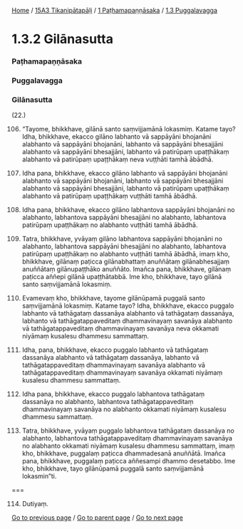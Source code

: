 
[Home](/) / [15A3 Tikanipātapāḷi](/tipitaka/15A3.md) / [1 Paṭhamapaṇṇāsaka](/tipitaka/15A3/1.md) / [1.3 Puggalavagga](/tipitaka/15A3/1/1.3.md)

# 1.3.2 Gilānasutta

### Paṭhamapaṇṇāsaka

### Puggalavagga

### Gilānasutta

(22.)

106. “Tayome, bhikkhave, gilānā santo saṃvijjamānā lokasmiṃ. Katame tayo? Idha, bhikkhave, ekacco gilāno labhanto vā sappāyāni bhojanāni alabhanto vā sappāyāni bhojanāni, labhanto vā sappāyāni bhesajjāni alabhanto vā sappāyāni bhesajjāni, labhanto vā patirūpaṃ upaṭṭhākaṃ alabhanto vā patirūpaṃ upaṭṭhākaṃ neva vuṭṭhāti tamhā ābādhā.

107. Idha pana, bhikkhave, ekacco gilāno labhanto vā sappāyāni bhojanāni alabhanto vā sappāyāni bhojanāni, labhanto vā sappāyāni bhesajjāni alabhanto vā sappāyāni bhesajjāni, labhanto vā patirūpaṃ upaṭṭhākaṃ alabhanto vā patirūpaṃ upaṭṭhākaṃ vuṭṭhāti tamhā ābādhā.

108. Idha pana, bhikkhave, ekacco gilāno labhantova sappāyāni bhojanāni no alabhanto, labhantova sappāyāni bhesajjāni no alabhanto, labhantova patirūpaṃ upaṭṭhākaṃ no alabhanto vuṭṭhāti tamhā ābādhā.

109. Tatra, bhikkhave, yvāyaṃ gilāno labhantova sappāyāni bhojanāni no alabhanto, labhantova sappāyāni bhesajjāni no alabhanto, labhantova patirūpaṃ upaṭṭhākaṃ no alabhanto vuṭṭhāti tamhā ābādhā, imaṃ kho, bhikkhave, gilānaṃ paṭicca gilānabhattaṃ anuññātaṃ gilānabhesajjaṃ anuññātaṃ gilānupaṭṭhāko anuññāto. Imañca pana, bhikkhave, gilānaṃ paṭicca aññepi gilānā upaṭṭhātabbā. Ime kho, bhikkhave, tayo gilānā santo saṃvijjamānā lokasmiṃ.

110. Evamevaṃ kho, bhikkhave, tayome gilānūpamā puggalā santo saṃvijjamānā lokasmiṃ. Katame tayo? Idha, bhikkhave, ekacco puggalo labhanto vā tathāgataṃ dassanāya alabhanto vā tathāgataṃ dassanāya, labhanto vā tathāgatappaveditaṃ dhammavinayaṃ savanāya alabhanto vā tathāgatappaveditaṃ dhammavinayaṃ savanāya neva okkamati niyāmaṃ kusalesu dhammesu sammattaṃ.

111. Idha, pana, bhikkhave, ekacco puggalo labhanto vā tathāgataṃ dassanāya alabhanto vā tathāgataṃ dassanāya, labhanto vā tathāgatappaveditaṃ dhammavinayaṃ savanāya alabhanto vā tathāgatappaveditaṃ dhammavinayaṃ savanāya okkamati niyāmaṃ kusalesu dhammesu sammattaṃ.

112. Idha pana, bhikkhave, ekacco puggalo labhantova tathāgataṃ dassanāya no alabhanto, labhantova tathāgatappaveditaṃ dhammavinayaṃ savanāya no alabhanto okkamati niyāmaṃ kusalesu dhammesu sammattaṃ.

113. Tatra, bhikkhave, yvāyaṃ puggalo labhantova tathāgataṃ dassanāya no alabhanto, labhantova tathāgatappaveditaṃ dhammavinayaṃ savanāya no alabhanto okkamati niyāmaṃ kusalesu dhammesu sammattaṃ, imaṃ kho, bhikkhave, puggalaṃ paṭicca dhammadesanā anuññātā. Imañca pana, bhikkhave, puggalaṃ paṭicca aññesampi dhammo desetabbo. Ime kho, bhikkhave, tayo gilānūpamā puggalā santo saṃvijjamānā lokasmin”ti.

===

114. Dutiyaṃ.



[Go to previous page](/tipitaka/15A3/1/1.3/1.3.1.md) / [Go to parent page](/tipitaka/15A3/1/1.3.md) / [Go to next page](/tipitaka/15A3/1/1.3/1.3.3.md)


